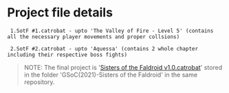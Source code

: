 # Project file details


     1.SotF #1.catrobat - upto 'The Valley of Fire - Level 5' (contains all the necessary player movements and proper collsions)

     2.SotF #2.catrobat - upto 'Aquessa' (contains 2 whole chapter including their respective boss fights)




>NOTE: The final project is '[Sisters of the Faldroid v1.0.catrobat](https://github.com/Shriyanshu1/DemoGameProject-2021/tree/main/GSoC(2021)-Sisters%20of%20the%20Faldroid)' stored in the folder 'GSoC(2021)-Sisters of the Faldroid' in the same repository. 
